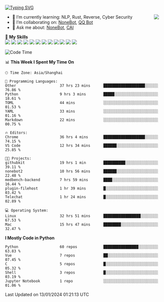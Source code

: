 [![Typing SVG](https://readme-typing-svg.herokuapp.com?size=25&duration=2500&color=8C43EA&vCenter=true&width=200&height=40&lines=Hi+there+%F0%9F%91%8B%F0%9F%8F%BB;I'm+yanyongyu)](https://git.io/typing-svg)

<a href="#">
  <img align="right" src="https://github-readme-stats.vercel.app/api?username=yanyongyu&count_private=true&show_icons=true&bg_color=15,f2f7fd,E0EAFC" />
</a>

- 🌱 I’m currently learning: NLP, Rust, Reverse, Cyber Security
- 👯 I’m collaborating on: [NoneBot](https://github.com/nonebot), [QQ Bot](https://github.com/Mrs4s/go-cqhttp)
- 💬 Ask me about: [NoneBot](https://github.com/nonebot), [CAI](https://github.com/cscs181/CAI)

🌟 **My Skills**  
![](https://img.shields.io/badge/-Python-3e74a2?style=flat-square&logo=Python&logoColor=fff)
![](https://img.shields.io/badge/-TypeScript-3178C6?style=flat-square&logo=TypeScript&logoColor=fff)
![](https://img.shields.io/badge/-Vue-4fc08d?style=flat-square&logo=Vue.js&logoColor=fff)
![](https://img.shields.io/badge/-React-2d98ce?style=flat-square&logo=React&logoColor=fff)
![](https://img.shields.io/badge/-FastAPI-009688?style=flat-square&logo=FastAPI&logoColor=fff)
![](https://img.shields.io/badge/-Linux-000000?style=flat-square&logo=Linux&logoColor=fff)
![](https://img.shields.io/badge/-Docker-2496ED?style=flat-square&logo=Docker&logoColor=fff)
![](https://img.shields.io/badge/-Kubernetes-326CE5?style=flat-square&logo=Kubernetes&logoColor=fff)
![](https://img.shields.io/badge/-GitHub%20Actions-2088FF?style=flat-square&logo=GitHubActions&logoColor=fff)
![](https://img.shields.io/badge/-PostgreSQL-4169E1?style=flat-square&logo=PostgreSQL&logoColor=fff)
![](https://img.shields.io/badge/-Redis-DC382D?style=flat-square&logo=Redis&logoColor=fff)
![](https://img.shields.io/badge/-MongoDB-47A248?style=flat-square&logo=MongoDB&logoColor=fff)

<!--START_SECTION:waka-->
![Code Time](http://img.shields.io/badge/Code%20Time-5%2C690%20hrs%2013%20mins-blue)

📊 **This Week I Spent My Time On** 

```text
🕑︎ Time Zone: Asia/Shanghai

💬 Programming Languages: 
Other                    37 hrs 23 mins      ███████████████████░░░░░░   76.86 % 
Python                   9 hrs 3 mins        █████░░░░░░░░░░░░░░░░░░░░   18.61 % 
TOML                     44 mins             ░░░░░░░░░░░░░░░░░░░░░░░░░   01.53 % 
YAML                     33 mins             ░░░░░░░░░░░░░░░░░░░░░░░░░   01.16 % 
Markdown                 22 mins             ░░░░░░░░░░░░░░░░░░░░░░░░░   00.75 % 

🔥 Editors: 
Chrome                   36 hrs 4 mins       ███████████████████░░░░░░   74.15 % 
VS Code                  12 hrs 34 mins      ██████░░░░░░░░░░░░░░░░░░░   25.85 % 

🐱‍💻 Projects: 
githubkit                19 hrs 1 min        ██████████░░░░░░░░░░░░░░░   39.11 % 
nonebot2                 10 hrs 56 mins      ██████░░░░░░░░░░░░░░░░░░░   22.48 % 
medbench-backend         7 hrs 59 mins       ████░░░░░░░░░░░░░░░░░░░░░   16.44 % 
plugin-filehost          1 hr 39 mins        █░░░░░░░░░░░░░░░░░░░░░░░░   03.42 % 
Telechat                 1 hr 24 mins        █░░░░░░░░░░░░░░░░░░░░░░░░   02.89 % 

💻 Operating System: 
Linux                    32 hrs 51 mins      █████████████████░░░░░░░░   67.53 % 
Mac                      15 hrs 47 mins      ████████░░░░░░░░░░░░░░░░░   32.47 % 
```

**I Mostly Code in Python** 

```text
Python                   60 repos            ████████████████░░░░░░░░░   63.83 % 
Vue                      7 repos             ██░░░░░░░░░░░░░░░░░░░░░░░   07.45 % 
C                        5 repos             █░░░░░░░░░░░░░░░░░░░░░░░░   05.32 % 
Shell                    3 repos             █░░░░░░░░░░░░░░░░░░░░░░░░   03.19 % 
Jupyter Notebook         1 repo              ░░░░░░░░░░░░░░░░░░░░░░░░░   01.06 % 
```




 Last Updated on 13/01/2024 01:21:13 UTC
<!--END_SECTION:waka-->
